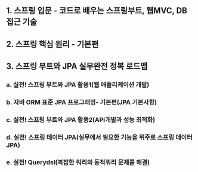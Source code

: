 <aside>

## 1. 스프링 입문 - 코드로 배우는 스프링부트, 웹MVC, DB접근 기술
## 2. 스프링 핵심 원리 - 기본편
## 3. 스프링 부트와 JPA 실무완전 정복 로드맵
### a. 실전! 스프링 부트와 JPA 활용1(웹 애플리케이션 개발)
### b. 자바 ORM 표준 JPA 프로그래밍- 기본편(JPA 기본사항)
### c. 실전! 스프링 부트와 JPA 활용2(API개발과 성능 최적화)
### d. 실전! 스프링 데이터 JPA(실무에서 필요한 기능을 위주로 스프링 데이터 JPA)
### e. 실전! Querydsl(복잡한 쿼리와 동적쿼리 문제를 해결)

</aside>
